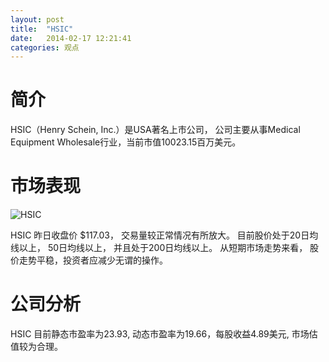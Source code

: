 ```yaml
---
layout: post
title:  "HSIC"
date:   2014-02-17 12:21:41
categories: 观点
---
```


# 简介
HSIC（Henry Schein, Inc.）是USA著名上市公司，
公司主要从事Medical Equipment Wholesale行业，当前市值10023.15百万美元。

# 市场表现

![HSIC](http://finviz.com/chart.ashx?t=HSIC&ty=c&ta=1&p=d&s=l)

HSIC 昨日收盘价 $117.03，
交易量较正常情况有所放大。
目前股价处于20日均线以上，
50日均线以上，
并且处于200日均线以上。
从短期市场走势来看，
股价走势平稳，投资者应减少无谓的操作。

# 公司分析
HSIC 目前静态市盈率为23.93, 动态市盈率为19.66，每股收益4.89美元,
市场估值较为合理。

